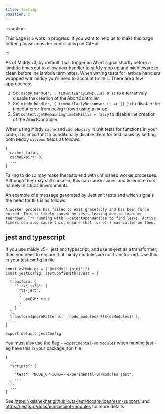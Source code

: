 ```yaml
---
title: Testing
position: 5
---
```


:::caution

This page is a work in progress. If you want to help us to make this page better, please consider contributing on GitHub.

:::

As of Middy v3, by default it will trigger an Abort signal shortly before a lambda times out to allow your handler to safely stop up and middleware to clean before the lambda terminates.
When writing tests for lambda handlers wrapped with middy you'll need to account for this. There are a few  approaches:

1. Set `middy(handler, { timeoutEarlyInMillis: 0 })` to alternatively disable the creation of the AbortController.
2. Set `middy(handler, { timeoutEarlyResponse: () => {} })` to disable the timeout error from being thrown using a no-op.
3. Set `context.getRemainingTimeInMillis = falsy` to disable the creation of the AbortController.

When using Middy `cache` and `cacheExpiry` in unit tests for functions in your code, it is important to conditionally disable them for test cases by setting both Middy `options` fields as follows:

```
{
  cache: false,
  cacheExpiry: 0,
  ...
}
```

Failing to do so may make the tests end with unfinished worker processes. Although they may still succeed, this can cause issues and timeout errors, namely in CI/CD environments.

An example of a message generated by Jest unit tests and which signals the need for this is as follows:

```
A worker process has failed to exit gracefully and has been force exited. This is likely caused by tests leaking due to improper teardown. Try running with --detectOpenHandles to find leaks. Active timers can also cause this, ensure that .unref() was called on them.
```

## jest and typescript
If you use middy v5+, jest and typescript, and use ts-jest as a transformer, then you need to ensure that middy modules are not transformed. Use this in your jest.config.ts file
```
const esModules = ["@middy"].join("|")
const jestConfig: JestConfigWithTsJest = {
  ...
  transform: {
    "^.+\\.ts?$": [
      "ts-jest",
      {
        useESM: true
      }
    ]
  },
  transformIgnorePatterns: [`node_modules/(?!${esModules})`],
  ...
}

export default jestConfig

``` 
You must also use the flag `--experimental-vm-modules` when running jest - eg have this in your package.json file
```
{
  ...
  "scripts": {
    ...
    "test": "NODE_OPTIONS=--experimental-vm-modules jest",
    ...
  },
  ...
}

``` 

See https://kulshekhar.github.io/ts-jest/docs/guides/esm-support/ and https://jestjs.io/docs/ecmascript-modules for more details
